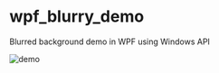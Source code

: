 # wpf_blurry_demo
Blurred background demo in WPF using Windows API

![demo](https://github.com/peaches6/blurry-background-WPF/blob/master/media/demo1.PNG?raw=true)
